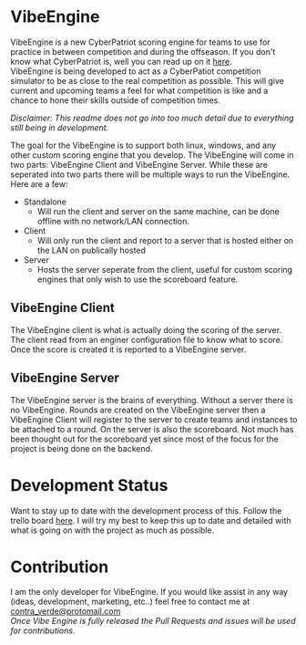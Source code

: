# VibeEngine
VibeEngine is a new CyberPatriot scoring engine for teams to use for practice in between competition and during the offseason. If you don't know what CyberPatriot is, well you can read up on it [here](https://www.uscyberpatriot.org/Pages/About/What-is-CyberPatriot.aspx).  
VibeEngine is being developed to act as a CyberPatiot competition simulator to be as close to the real competition as possible. This will give current and upcoming teams a feel for what competition is like and a chance to hone their skills outside of competition times. 

_Disclaimer: This readme does not go into too much detail due to everything still being in development._

The goal for the VibeEngine is to support both linux, windows, and any other custom scoring engine that you develop. The VibeEngine will come in two parts: VibeEngine Client and VibeEngine Server. While these are seperated into two parts there will be multiple ways to run the VibeEngine. Here are a few:  
- Standalone
    - Will run the client and server on the same machine, can be done offline with no network/LAN connection.
- Client
    - Will only run the client and report to a server that is hosted either on the LAN on publically hosted
- Server
    - Hosts the server seperate from the client, useful for custom scoring engines that only wish to use the scoreboard feature. 

## VibeEngine Client
The VibeEngine client is what is actually doing the scoring of the server. The client read from an enginer configuration file to know what to score. Once the score is created it is reported to a VibeEngine server. 

## VibeEngine Server  
The VibeEngine server is the brains of everything. Without a server there is no VibeEngine. Rounds are created on the VibeEngine server then a VibeEngine Client will register to the server to create teams and instances to be attached to a round. On the server is also the scoreboard. Not much has been thought out for the scoreboard yet since most of the focus for the project is being done on the backend.

# Development Status
Want to stay up to date with the development process of this. Follow the trello board [here](https://trello.com/b/q0H08yzb/vibeengine). I will try my best to keep this up to date and detailed with what is going on with the project as much as possible.   

# Contribution
I am the only developer for VibeEngine. If you would like assist in any way (ideas, development, marketing, etc..) feel free to contact me at contra_verde@protomail.com  
_Once Vibe Engine is fully released the Pull Requests and issues will be used for contributions._ 
